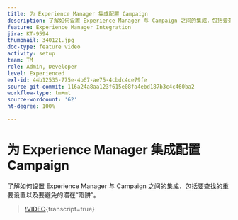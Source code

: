 ```yaml
---
title: 为 Experience Manager 集成配置 Campaign
description: 了解如何设置 Experience Manager 与 Campaign 之间的集成，包括要查找的重要设置以及要避免的潜在“陷阱”。
feature: Experience Manager Integration
jira: KT-9594
thumbnail: 340121.jpg
doc-type: feature video
activity: setup
team: TM
role: Admin, Developer
level: Experienced
exl-id: 44b12535-775e-4b67-ae75-4cbdc4ce79fe
source-git-commit: 116a24a8aa123f615e08fa4ebd187b3c4c460ba2
workflow-type: tm+mt
source-wordcount: '62'
ht-degree: 100%

---
```


# 为 Experience Manager 集成配置 Campaign

了解如何设置 Experience Manager 与 Campaign 之间的集成，包括要查找的重要设置以及要避免的潜在“陷阱”。

>[!VIDEO](https://video.tv.adobe.com/v/340121?quality=12&learn=on){transcript=true}
